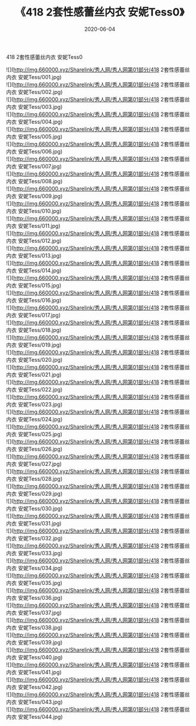﻿---
layout: post
title:  《418 2套性感蕾丝内衣 安妮Tess0》
date:   2020-06-04
img: http://img.660000.xyz/Sharelink/秀人网/秀人网第01部分/418 2套性感蕾丝内衣 安妮Tess0/000.jpg
categories: [美女, 清纯, 唯美]
---

418 2套性感蕾丝内衣 安妮Tess0

  ![](http://img.660000.xyz/Sharelink/秀人网/秀人网第01部分/418 2套性感蕾丝内衣 安妮Tess/001.jpg) <br> ![](http://img.660000.xyz/Sharelink/秀人网/秀人网第01部分/418 2套性感蕾丝内衣 安妮Tess/002.jpg) <br> ![](http://img.660000.xyz/Sharelink/秀人网/秀人网第01部分/418 2套性感蕾丝内衣 安妮Tess/003.jpg) <br> ![](http://img.660000.xyz/Sharelink/秀人网/秀人网第01部分/418 2套性感蕾丝内衣 安妮Tess/004.jpg) <br> ![](http://img.660000.xyz/Sharelink/秀人网/秀人网第01部分/418 2套性感蕾丝内衣 安妮Tess/005.jpg) <br> ![](http://img.660000.xyz/Sharelink/秀人网/秀人网第01部分/418 2套性感蕾丝内衣 安妮Tess/006.jpg) <br> ![](http://img.660000.xyz/Sharelink/秀人网/秀人网第01部分/418 2套性感蕾丝内衣 安妮Tess/007.jpg) <br> ![](http://img.660000.xyz/Sharelink/秀人网/秀人网第01部分/418 2套性感蕾丝内衣 安妮Tess/008.jpg) <br> ![](http://img.660000.xyz/Sharelink/秀人网/秀人网第01部分/418 2套性感蕾丝内衣 安妮Tess/009.jpg) <br> ![](http://img.660000.xyz/Sharelink/秀人网/秀人网第01部分/418 2套性感蕾丝内衣 安妮Tess/010.jpg) <br> ![](http://img.660000.xyz/Sharelink/秀人网/秀人网第01部分/418 2套性感蕾丝内衣 安妮Tess/011.jpg) <br> ![](http://img.660000.xyz/Sharelink/秀人网/秀人网第01部分/418 2套性感蕾丝内衣 安妮Tess/012.jpg) <br> ![](http://img.660000.xyz/Sharelink/秀人网/秀人网第01部分/418 2套性感蕾丝内衣 安妮Tess/013.jpg) <br> ![](http://img.660000.xyz/Sharelink/秀人网/秀人网第01部分/418 2套性感蕾丝内衣 安妮Tess/014.jpg) <br> ![](http://img.660000.xyz/Sharelink/秀人网/秀人网第01部分/418 2套性感蕾丝内衣 安妮Tess/015.jpg) <br> ![](http://img.660000.xyz/Sharelink/秀人网/秀人网第01部分/418 2套性感蕾丝内衣 安妮Tess/016.jpg) <br> ![](http://img.660000.xyz/Sharelink/秀人网/秀人网第01部分/418 2套性感蕾丝内衣 安妮Tess/017.jpg) <br> ![](http://img.660000.xyz/Sharelink/秀人网/秀人网第01部分/418 2套性感蕾丝内衣 安妮Tess/018.jpg) <br> ![](http://img.660000.xyz/Sharelink/秀人网/秀人网第01部分/418 2套性感蕾丝内衣 安妮Tess/019.jpg) <br> ![](http://img.660000.xyz/Sharelink/秀人网/秀人网第01部分/418 2套性感蕾丝内衣 安妮Tess/020.jpg) <br> ![](http://img.660000.xyz/Sharelink/秀人网/秀人网第01部分/418 2套性感蕾丝内衣 安妮Tess/021.jpg) <br> ![](http://img.660000.xyz/Sharelink/秀人网/秀人网第01部分/418 2套性感蕾丝内衣 安妮Tess/022.jpg) <br> ![](http://img.660000.xyz/Sharelink/秀人网/秀人网第01部分/418 2套性感蕾丝内衣 安妮Tess/023.jpg) <br> ![](http://img.660000.xyz/Sharelink/秀人网/秀人网第01部分/418 2套性感蕾丝内衣 安妮Tess/024.jpg) <br> ![](http://img.660000.xyz/Sharelink/秀人网/秀人网第01部分/418 2套性感蕾丝内衣 安妮Tess/025.jpg) <br> ![](http://img.660000.xyz/Sharelink/秀人网/秀人网第01部分/418 2套性感蕾丝内衣 安妮Tess/026.jpg) <br> ![](http://img.660000.xyz/Sharelink/秀人网/秀人网第01部分/418 2套性感蕾丝内衣 安妮Tess/027.jpg) <br> ![](http://img.660000.xyz/Sharelink/秀人网/秀人网第01部分/418 2套性感蕾丝内衣 安妮Tess/028.jpg) <br> ![](http://img.660000.xyz/Sharelink/秀人网/秀人网第01部分/418 2套性感蕾丝内衣 安妮Tess/029.jpg) <br> ![](http://img.660000.xyz/Sharelink/秀人网/秀人网第01部分/418 2套性感蕾丝内衣 安妮Tess/030.jpg) <br> ![](http://img.660000.xyz/Sharelink/秀人网/秀人网第01部分/418 2套性感蕾丝内衣 安妮Tess/031.jpg) <br> ![](http://img.660000.xyz/Sharelink/秀人网/秀人网第01部分/418 2套性感蕾丝内衣 安妮Tess/032.jpg) <br> ![](http://img.660000.xyz/Sharelink/秀人网/秀人网第01部分/418 2套性感蕾丝内衣 安妮Tess/033.jpg) <br> ![](http://img.660000.xyz/Sharelink/秀人网/秀人网第01部分/418 2套性感蕾丝内衣 安妮Tess/034.jpg) <br> ![](http://img.660000.xyz/Sharelink/秀人网/秀人网第01部分/418 2套性感蕾丝内衣 安妮Tess/035.jpg) <br> ![](http://img.660000.xyz/Sharelink/秀人网/秀人网第01部分/418 2套性感蕾丝内衣 安妮Tess/036.jpg) <br> ![](http://img.660000.xyz/Sharelink/秀人网/秀人网第01部分/418 2套性感蕾丝内衣 安妮Tess/037.jpg) <br> ![](http://img.660000.xyz/Sharelink/秀人网/秀人网第01部分/418 2套性感蕾丝内衣 安妮Tess/038.jpg) <br> ![](http://img.660000.xyz/Sharelink/秀人网/秀人网第01部分/418 2套性感蕾丝内衣 安妮Tess/039.jpg) <br> ![](http://img.660000.xyz/Sharelink/秀人网/秀人网第01部分/418 2套性感蕾丝内衣 安妮Tess/040.jpg) <br> ![](http://img.660000.xyz/Sharelink/秀人网/秀人网第01部分/418 2套性感蕾丝内衣 安妮Tess/041.jpg) <br> ![](http://img.660000.xyz/Sharelink/秀人网/秀人网第01部分/418 2套性感蕾丝内衣 安妮Tess/042.jpg) <br> ![](http://img.660000.xyz/Sharelink/秀人网/秀人网第01部分/418 2套性感蕾丝内衣 安妮Tess/043.jpg) <br> ![](http://img.660000.xyz/Sharelink/秀人网/秀人网第01部分/418 2套性感蕾丝内衣 安妮Tess/044.jpg) <br>